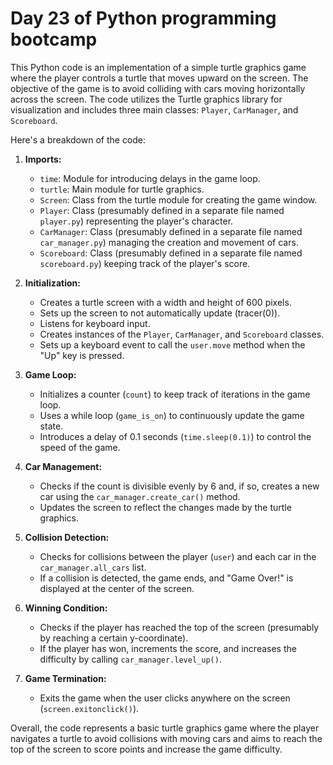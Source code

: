# Day 23 of Python programming bootcamp

This Python code is an implementation of a simple turtle graphics game where the player controls a turtle that moves upward on the screen. The objective of the game is to avoid colliding with cars moving horizontally across the screen. The code utilizes the Turtle graphics library for visualization and includes three main classes: `Player`, `CarManager`, and `Scoreboard`.

Here's a breakdown of the code:

1. **Imports:**
   - `time`: Module for introducing delays in the game loop.
   - `turtle`: Main module for turtle graphics.
   - `Screen`: Class from the turtle module for creating the game window.
   - `Player`: Class (presumably defined in a separate file named `player.py`) representing the player's character.
   - `CarManager`: Class (presumably defined in a separate file named `car_manager.py`) managing the creation and movement of cars.
   - `Scoreboard`: Class (presumably defined in a separate file named `scoreboard.py`) keeping track of the player's score.

2. **Initialization:**
   - Creates a turtle screen with a width and height of 600 pixels.
   - Sets up the screen to not automatically update (tracer(0)).
   - Listens for keyboard input.
   - Creates instances of the `Player`, `CarManager`, and `Scoreboard` classes.
   - Sets up a keyboard event to call the `user.move` method when the "Up" key is pressed.

3. **Game Loop:**
   - Initializes a counter (`count`) to keep track of iterations in the game loop.
   - Uses a while loop (`game_is_on`) to continuously update the game state.
   - Introduces a delay of 0.1 seconds (`time.sleep(0.1)`) to control the speed of the game.

4. **Car Management:**
   - Checks if the count is divisible evenly by 6 and, if so, creates a new car using the `car_manager.create_car()` method.
   - Updates the screen to reflect the changes made by the turtle graphics.

5. **Collision Detection:**
   - Checks for collisions between the player (`user`) and each car in the `car_manager.all_cars` list.
   - If a collision is detected, the game ends, and "Game Over!" is displayed at the center of the screen.

6. **Winning Condition:**
   - Checks if the player has reached the top of the screen (presumably by reaching a certain y-coordinate).
   - If the player has won, increments the score, and increases the difficulty by calling `car_manager.level_up()`.

7. **Game Termination:**
   - Exits the game when the user clicks anywhere on the screen (`screen.exitonclick()`).

Overall, the code represents a basic turtle graphics game where the player navigates a turtle to avoid collisions with moving cars and aims to reach the top of the screen to score points and increase the game difficulty.